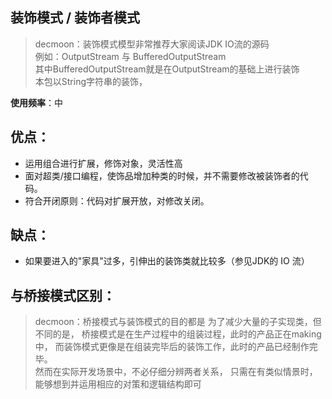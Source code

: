 装饰模式 / 装饰者模式
- 
> decmoon：装饰模式模型非常推荐大家阅读JDK IO流的源码<br/>
例如：OutputStream 与 BufferedOutputStream <br/>
其中BufferedOutputStream就是在OutputStream的基础上进行装饰<br/>
本包以String字符串的装饰，


**使用频率**：中

优点：
- 
+ 运用组合进行扩展，修饰对象，灵活性高
+ 面对超类/接口编程，使饰品增加种类的时候，并不需要修改被装饰者的代码。
+ 符合开闭原则：代码对扩展开放，对修改关闭。



缺点：
- 
+ 如果要进入的"家具"过多，引伸出的装饰类就比较多（参见JDK的 IO 流）



与桥接模式区别：
-
> decmoon：桥接模式与装饰模式的目的都是
为了减少大量的子实现类，但不同的是，
桥接模式是在生产过程中的组装过程，此时的产品正在making中，
而装饰模式更像是在组装完毕后的装饰工作，此时的产品已经制作完毕。
<br/>然而在实际开发场景中，不必仔细分辨两者关系，
只需在有类似情景时，能够想到并运用相应的对策和逻辑结构即可


